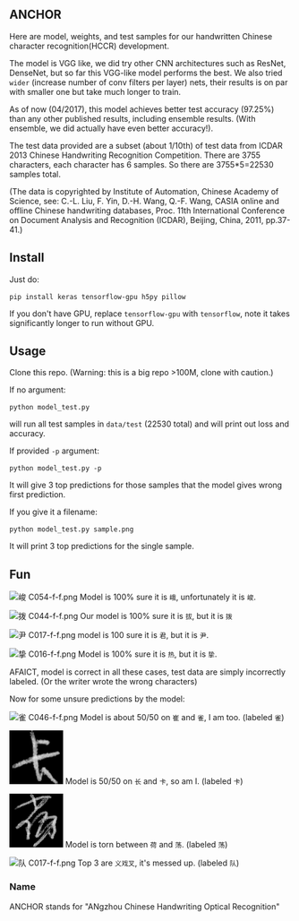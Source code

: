 ## ANCHOR

Here are model, weights, and test samples for our handwritten Chinese character recognition(HCCR) development.

The model is VGG like, we did try other CNN architectures such as ResNet, DenseNet, but so far this VGG-like model performs the best.  We also tried `wider` (increase number of conv filters per layer) nets, their results is on par with smaller one but take much longer to train.

As of now (04/2017), this model achieves better test accuracy (97.25%) than any other published results, including ensemble results. (With ensemble, we did actually have even better accuracy!).

The test data provided are a subset (about 1/10th) of test data from ICDAR 2013 Chinese Handwriting Recognition Competition. There are 3755 characters, each character has 6 samples.  So there are 3755*5=22530 samples total. 

(The data is copyrighted by Institute of Automation, Chinese Academy of Science, see: C.-L. Liu, F. Yin, D.-H. Wang, Q.-F. Wang, CASIA online and offline Chinese handwriting databases, Proc. 11th International Conference on Document Analysis and Recognition (ICDAR), Beijing, China, 2011, pp.37-41.)

## Install

Just do:

    pip install keras tensorflow-gpu h5py pillow

If you don't have GPU, replace `tensorflow-gpu` with `tensorflow`, note it takes significantly longer to run without GPU.

## Usage

Clone this repo. (Warning: this is a big repo >100M, clone with caution.)

If no argument:

    python model_test.py

will run all test samples in `data/test` (22530 total) and will print out loss and accuracy.

If provided `-p` argument:

    python model_test.py -p

It will give 3 top predictions for those samples that the model gives wrong first prediction.

If you give it a filename:

    python model_test.py sample.png

It will print 3 top predictions for the single sample.

## Fun

![峻 C054-f-f.png](/data/test/峻/C054-f-f.png) Model is 100% sure it is `峨`, unfortunately it is `峻`.

![拨 C044-f-f.png](/data/test/拨/C044-f-f.png) Our model is 100% sure it is `拔`, but it is `拨`

![尹 C017-f-f.png](/data/test/尹/C017-f-f.png) model is 100 sure it is `君`, but it is `尹`.

![挚 C016-f-f.png](/data/test/挚/C016-f-f.png) Model is 100% sure it is `热`, but it is `挚`.

AFAICT, model is correct in all these cases, test data are simply incorrectly labeled. (Or the writer wrote the wrong characters)

Now for some unsure predictions by the model:

![雀 C046-f-f.png](/data/test/雀/C046-f-f.png) Model is about 50/50 on `崔` and `雀`, I am too. (labeled `雀`)

![卡 C017-f-f.png](/data/test/卡/C017-f-f.png) Model is 50/50 on `长` and `卡`, so am I. (labeled `卡`)

![荡 C044-f-f.png](/data/test/荡/C044-f-f.png) Model is torn between `荷` and `荡`. (labeled `荡`)

![队 C017-f-f.png](/data/test/队/C017-f-f.png) Top 3 are `义戏叉`, it's messed up. (labeled `队`)


### Name

ANCHOR stands for "ANgzhou Chinese Handwriting Optical Recognition" 
